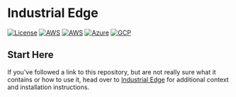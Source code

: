 # Industrial Edge

[![License](https://img.shields.io/badge/License-Apache%202.0-blue.svg)](https://opensource.org/licenses/Apache-2.0)
[![AWS](https://img.shields.io/endpoint?url=https%3A%2F%2Fstorage.googleapis.com%2Fhcp-results%2Fmanuela-aws-4.10-stable-badge.json)](https://storage.googleapis.com/hcp-results/manuela-aws-4.10-stable-badge.json)
[![AWS](https://img.shields.io/endpoint?url=https%3A%2F%2Fstorage.googleapis.com%2Fhcp-results%2Fmanuela-aws-4.12-stable-badge.json)](https://storage.googleapis.com/hcp-results/manuela-aws-4.12-stable-badge.json)
[![Azure](https://img.shields.io/endpoint?url=https%3A%2F%2Fstorage.googleapis.com%2Fhcp-results%2Fmanuela-azr-4.10-stable-badge.json)](https://storage.googleapis.com/hcp-results/manuela-azr-4.10-stable-badge.json)
[![GCP](https://img.shields.io/endpoint?url=https%3A%2F%2Fstorage.googleapis.com%2Fhcp-results%2Fmanuela-gcp-4.11-stable-badge.json)](https://storage.googleapis.com/hcp-results/manuela-gcp-4.11-stable-badge.json)

## Start Here

If you've followed a link to this repository, but are not really sure what it contains
or how to use it, head over to [Industrial Edge](http://hybrid-cloud-patterns.io/industrial-edge/)
for additional context and installation instructions.
